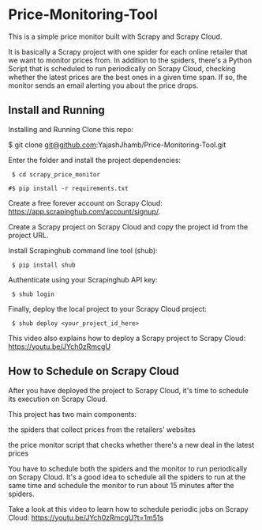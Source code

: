 # Price-Monitoring-Tool
This is a simple price monitor built with Scrapy and Scrapy Cloud.

It is basically a Scrapy project with one spider for each online retailer that we want to monitor prices from. 
In addition to the spiders, there's a Python Script that is scheduled to run periodically on Scrapy Cloud, checking whether the latest 
prices are the best ones in a given time span. If so, the monitor sends an email alerting you about the price drops.

## Install and Running
Installing and Running
Clone this repo:

 $ git clone git@github.com:YajashJhamb/Price-Monitoring-Tool.git

Enter the folder and install the project dependencies:
```
 $ cd scrapy_price_monitor
 ```
 ```
 #$ pip install -r requirements.txt
```
Create a free forever account on Scrapy Cloud: https://app.scrapinghub.com/account/signup/.

Create a Scrapy project on Scrapy Cloud and copy the project id from the project URL.

Install Scrapinghub command line tool (shub):
```
 $ pip install shub
```
Authenticate using your Scrapinghub API key:
```
 $ shub login
```
Finally, deploy the local project to your Scrapy Cloud project:
```
 $ shub deploy <your_project_id_here>
```
This video also explains how to deploy a Scrapy project to Scrapy Cloud: https://youtu.be/JYch0zRmcgU


## How to Schedule on Scrapy Cloud

After you have deployed the project to Scrapy Cloud, it's time to schedule its execution on Scrapy Cloud.

This project has two main components:

the spiders that collect prices from the retailers' websites

the price monitor script that checks whether there's a new deal in the latest prices

You have to schedule both the spiders and the monitor to run periodically on Scrapy Cloud. It's a good idea to schedule all the spiders to run at the same time and schedule the monitor to run about 15 minutes after the spiders.

Take a look at this video to learn how to schedule periodic jobs on Scrapy Cloud: https://youtu.be/JYch0zRmcgU?t=1m51s

